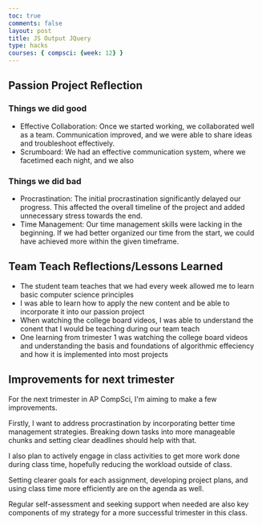 ```yaml
---
toc: true 
comments: false 
layout: post 
title: JS Output JQuery
type: hacks
courses: { compsci: {week: 12} }
---
```


## Passion Project Reflection

### Things we did good
- Effective Collaboration: Once we started working, we collaborated well as a team. Communication improved, and we were able to share ideas and troubleshoot effectively.
- Scrumboard: We had an effective communication system, where we facetimed each night, and we also 
### Things we did bad
- Procrastination: The initial procrastination significantly delayed our progress. This affected the overall timeline of the project and added unnecessary stress towards the end.
- Time Management: Our time management skills were lacking in the beginning. If we had better organized our time from the start, we could have achieved more within the given timeframe.

## Team Teach Reflections/Lessons Learned
- The student team teaches that we had every week allowed me to learn basic computer science principles
- I was able to learn how to apply the new content and be able to incorporate it into our passion project
- When watching the college board videos, I was able to understand the conent that I would be teaching during our team teach
- One learning from trimester 1 was watching the college board videos and understanding the basis and foundations of algorithmic effeciency and how it is implemented into most projects

## Improvements for next trimester
For the next trimester in AP CompSci, I'm aiming to make a few improvements. 

Firstly, I want to address procrastination by incorporating better time management strategies. Breaking down tasks into more manageable chunks and setting clear deadlines should help with that. 

I also plan to actively engage in class activities to get more work done during class time, hopefully reducing the workload outside of class. 

Setting clearer goals for each assignment, developing project plans, and using class time more efficiently are on the agenda as well. 

Regular self-assessment and seeking support when needed are also key components of my strategy for a more successful trimester in this class.
